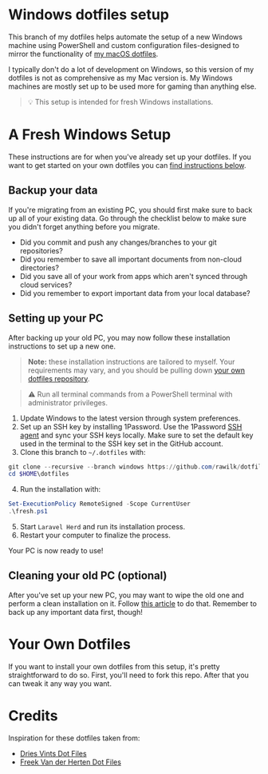 # Windows dotfiles setup
This branch of my dotfiles helps automate the setup of a new Windows machine using PowerShell and custom configuration files-designed to mirror the functionality of [my macOS dotfiles](https://github.com/rawilk/dotfiles).

I typically don't do a lot of development on Windows, so this version of my dotfiles is not as comprehensive as my Mac version is. My Windows machines are mostly set up to be used more for gaming than anything else.

> 💡 This setup is intended for fresh Windows installations.

# A Fresh Windows Setup
These instructions are for when you've already set up your dotfiles. If you want to get started on your own dotfiles you can
[find instructions below](#your-own-dotfiles).

## Backup your data
If you're migrating from an existing PC, you should first make sure to back up all of your existing data. Go through the checklist below to make sure you didn't forget anything before you migrate.

- Did you commit and push any changes/branches to your git repositories?
- Did you remember to save all important documents from non-cloud directories?
- Did you save all of your work from apps which aren't synced through cloud services?
- Did you remember to export important data from your local database?

## Setting up your PC
After backing up your old PC, you may now follow these installation instructions to set up a new one.

> **Note:** these installation instructions are tailored to myself. Your requirements may vary, and you should be pulling down [your own dotfiles repository](#your-own-dotfiles).

> ⚠️ Run all terminal commands from a PowerShell terminal with administrator privileges.

1. Update Windows to the latest version through system preferences.
2. Set up an SSH key by installing 1Password. Use the 1Password [SSH agent](https://developer.1password.com/docs/ssh/get-started/#step-3-turn-on-the-1password-ssh-agent) and sync your SSH keys locally. Make sure to set the default key used in the terminal to the SSH key set in the GitHub account.
3. Clone this branch to `~/.dotfiles` with:
```powershell
git clone --recursive --branch windows https://github.com/rawilk/dotfiles.git $HOME\dotfiles
cd $HOME\dotfiles
```
4. Run the installation with:
```powershell
Set-ExecutionPolicy RemoteSigned -Scope CurrentUser
.\fresh.ps1
```
5. Start `Laravel Herd` and run its installation process.
6. Restart your computer to finalize the process.

Your PC is now ready to use!

## Cleaning your old PC (optional)
After you've set up your new PC, you may want to wipe the old one and perform a clean installation on it. Follow [this article](https://www.microsoft.com/en-us/windowsinsider/cleaninstall) to do that. Remember to back up any important data first, though!

# Your Own Dotfiles
If you want to install your own dotfiles from this setup, it's pretty straightforward to do so. First, you'll need to fork this repo. After that you can tweak it any way you want.

# Credits
Inspiration for these dotfiles taken from:

- [Dries Vints Dot Files](https://github.com/driesvints/dotfiles)
- [Freek Van der Herten Dot Files](https://github.com/freekmurze/dotfiles)

